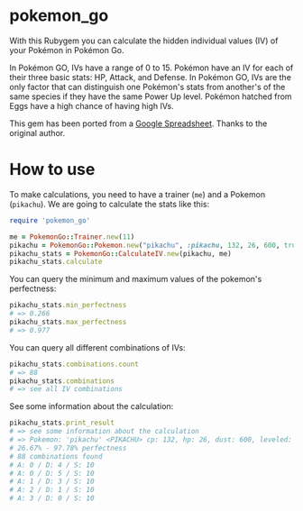 # pokemon_go
With this Rubygem you can calculate the hidden individual values (IV) of your Pokémon in Pokémon Go.

In Pokémon GO, IVs have a range of 0 to 15. Pokémon have an IV for each of their three basic stats: HP, Attack, and Defense. In Pokémon GO, IVs are the only factor that can distinguish one Pokémon's stats from another's of the same species if they have the same Power Up level.
Pokémon hatched from Eggs have a high chance of having high IVs.

This gem has been ported from a [Google Spreadsheet](https://docs.google.com/spreadsheets/d/1Ut8fmEYRokyQa9pQEDbAuFtpKOCTS54tQ9K7fU1LveI/edit#gid=1812532592). Thanks to the original author.

# How to use
To make calculations, you need to have a trainer (`me`) and a Pokemon
(`pikachu`). We are going to calculate the stats like this:

```ruby
require 'pokemon_go'

me = PokemonGo::Trainer.new(11)
pikachu = PokemonGo::Pokemon.new("pikachu", :pikachu, 132, 26, 600, true)
pikachu_stats = PokemonGo::CalculateIV.new(pikachu, me)
pikachu_stats.calculate
```

You can query the minimum and maximum values of the pokemon's perfectness:
```ruby
pikachu_stats.min_perfectness
# => 0.266
pikachu_stats.max_perfectness
# => 0.977
```

You can query all different combinations of IVs:
```ruby
pikachu_stats.combinations.count
# => 88
pikachu_stats.combinations
# => see all IV combinations
```

See some information about the calculation:
```ruby
pikachu_stats.print_result
# => see some information about the calculation
# => Pokemon: 'pikachu' <PIKACHU> cp: 132, hp: 26, dust: 600, leveled: true
# 26.67% - 97.78% perfectness
# 88 combinations found
# A: 0 / D: 4 / S: 10
# A: 0 / D: 5 / S: 10
# A: 1 / D: 3 / S: 10
# A: 2 / D: 1 / S: 10
# A: 3 / D: 0 / S: 10
```
